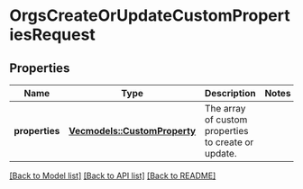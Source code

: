 # OrgsCreateOrUpdateCustomPropertiesRequest

## Properties

Name | Type | Description | Notes
------------ | ------------- | ------------- | -------------
**properties** | [**Vec<models::CustomProperty>**](custom-property.md) | The array of custom properties to create or update. | 

[[Back to Model list]](../README.md#documentation-for-models) [[Back to API list]](../README.md#documentation-for-api-endpoints) [[Back to README]](../README.md)


